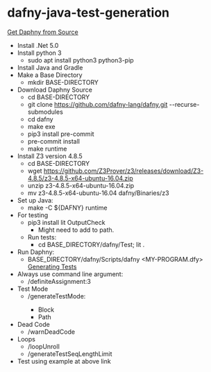# dafny-java-test-generation
[Get Daphny from Source](https://github.com/dafny-lang/dafny/wiki/INSTALL#building-and-developing-from-source-code)
* Install .Net 5.0
*	Install python 3
    * sudo apt install python3 python3-pip
*	Install Java and Gradle
*	Make a Base Directory
    *	mkdir BASE-DIRECTORY
*	Download Daphny Source
    *	cd BASE-DIRECTORY
    *	git clone https://github.com/dafny-lang/dafny.git --recurse-submodules
    *	cd dafny
    *	make exe
    *	pip3 install pre-commit
    *	pre-commit install
    *	make runtime
*	Install Z3 version 4.8.5
    *	cd BASE-DIRECTORY
    *	wget https://github.com/Z3Prover/z3/releases/download/Z3-4.8.5/z3-4.8.5-x64-ubuntu-16.04.zip
    *	unzip z3-4.8.5-x64-ubuntu-16.04.zip
    *	mv z3-4.8.5-x64-ubuntu-16.04 dafny/Binaries/z3
*	Set up Java:
    *	make -C ${DAFNY} runtime
*	For testing
    *	pip3 install lit OutputCheck
        *	Might need to add to path.
    * Run tests:
        *	cd BASE_DIRECTORY/dafny/Test; lit .
*	Run Daphny:
    *	BASE_DIRECTORY/dafny/Scripts/dafny <MY-PROGRAM.dfy>
[Generating Tests](https://github.com/Dargones/dafny/tree/PatchesToCounterExamples/Source/DafnyTestGeneration#how-to-generate-tests)
*	Always use command line argument:
    *	/definiteAssignment:3
*	Test Mode
    *	/generateTestMode:<TYPE>
        *	Block
        *	Path
*	Dead Code
    *	/warnDeadCode
*	Loops
    *	/loopUnroll
    *	/generateTestSeqLengthLimit
*	Test using example at above link
